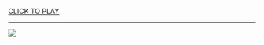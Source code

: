 
<a href="https://premium76.site?title=happy_friday_game_unblocked&ref=13M">CLICK TO PLAY</a></h3>
<hr>

<a href="https://premium76.site?title=happy_friday_game_unblocked&ref=13M"><img src="https://clearcache.store/games.png"></a>


